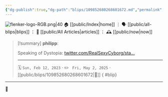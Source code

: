 ```yaml
---
{"dg-publish":true,"dg-path":"blips/109852680268601672.md","permalink":"/blips/109852680268601672/","title":"philipp on mastodon @ 2023-02-12"}
---
```



<div class="transclusion internal-embed is-loaded"><div class="markdown-embed">




![flenker-logo-RGB.png|40](/img/user/attachments/flenker-logo-RGB.png)
🏠 [[public/Index\|home]]  ⋮ 🗣️ [[public/all-blips\|blips]] ⋮  📝 [[public/All Articles\|articles]]  ⋮ 🕰️ [[public/now\|now]]


</div></div>


> [!summary] **philipp**:
>
> Speaking of Dystopia: [twitter.com/RealSexyCyborg/sta…](https://twitter.com/RealSexyCyborg/status/1624417606416596993)
> - - -
>
> 🗓️ <code>Sun, Feb 12, 2023</code>  · ✏️ <code> Fri, May 2, 2025</code>  · [[public/blips/109852680268601672\|🔗]]
{ #blip}


- - -

 👾
